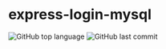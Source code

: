 # express-login-mysql

![GitHub top language](https://img.shields.io/github/languages/top/FedeBayer/express-login-mysql?style=for-the-badge)
![GitHub last commit](https://img.shields.io/github/last-commit/FedeBayer/express-login-mysql?style=for-the-badge)
